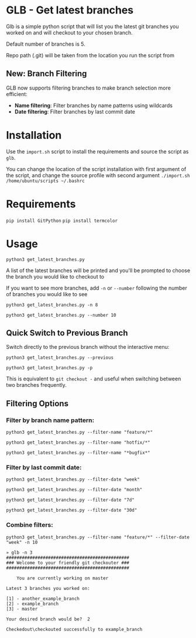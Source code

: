 # GLB - Get latest branches
Glb is a simple python script that will list you the latest git branches you worked on and will checkout to your chosen branch.

Default number of branches is 5.

Repo path (.git) will be taken from the location you run the script from

## New: Branch Filtering
GLB now supports filtering branches to make branch selection more efficient:

- **Name filtering**: Filter branches by name patterns using wildcards
- **Date filtering**: Filter branches by last commit date

# Installation
Use the `import.sh` script to install the requirements and source the script as `glb`.

You can change the location of the script installation with first argument of the script,
and change the source profile with second argument
`./import.sh /home/ubuntu/scripts ~/.bashrc`

# Requirements
`pip install GitPython`
`pip install termcolor`

# Usage
`python3 get_latest_branches.py`


A list of the latest branches will be printed and you'll be prompted to choose the branch you would like to checkout to

If you want to see more branches,  add `-n` or `--number` following the number of branches you would like to see

`python3 get_latest_branches.py -n 8`

`python3 get_latest_branches.py --number 10`

## Quick Switch to Previous Branch

Switch directly to the previous branch without the interactive menu:

`python3 get_latest_branches.py --previous`

`python3 get_latest_branches.py -p`

This is equivalent to `git checkout -` and useful when switching between two branches frequently.

## Filtering Options

### Filter by branch name pattern:
`python3 get_latest_branches.py --filter-name "feature/*"`

`python3 get_latest_branches.py --filter-name "hotfix/*"`

`python3 get_latest_branches.py --filter-name "*bugfix*"`

### Filter by last commit date:
`python3 get_latest_branches.py --filter-date "week"`

`python3 get_latest_branches.py --filter-date "month"`

`python3 get_latest_branches.py --filter-date "7d"`

`python3 get_latest_branches.py --filter-date "30d"`

### Combine filters:
`python3 get_latest_branches.py --filter-name "feature/*" --filter-date "week" -n 10`



```
» glb -n 3               
###############################################
### Welcome to your friendly git checkouter ###
###############################################
    
    You are currently working on master

Latest 3 branches you worked on:

[1] - another_example_branch
[2] - example_branch
[3] - master

Your desired branch would be?  2

Checkedout\checkouted successfully to example_branch
```
